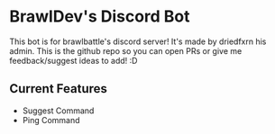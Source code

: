 # BrawlDev's Discord Bot

This bot is for brawlbattle's discord server! It's made by driedfxrn his admin. This is the github repo so you can open PRs or give me feedback/suggest ideas to add! :D

## Current Features

- Suggest Command
- Ping Command

